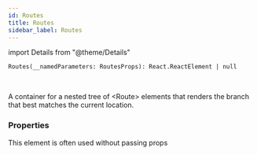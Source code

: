 ```yaml
---
id: Routes
title: Routes
sidebar_label: Routes
---
```


import Details from "@theme/Details"


```tsx
Routes(__namedParameters: RoutesProps): React.ReactElement | null
```
<br/>

A container for a nested tree of <Route\> elements that renders the branch  
that best matches the current location.

### Properties

This element is often used without passing props


